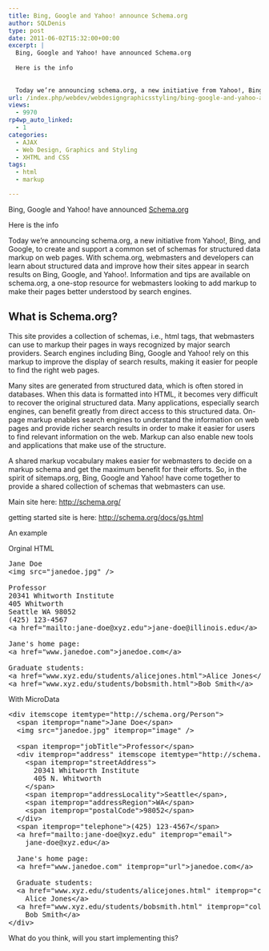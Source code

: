 ```yaml
---
title: Bing, Google and Yahoo! announce Schema.org
author: SQLDenis
type: post
date: 2011-06-02T15:32:00+00:00
excerpt: |
  Bing, Google and Yahoo! have announced Schema.org
  
  Here is the info
  
  
  Today we’re announcing schema.org, a new initiative from Yahoo!, Bing, and Google, to create and support a common set of schemas for structured data markup on web pages. With sch&hellip;
url: /index.php/webdev/webdesigngraphicsstyling/bing-google-and-yahoo-announce/
views:
  - 9970
rp4wp_auto_linked:
  - 1
categories:
  - AJAX
  - Web Design, Graphics and Styling
  - XHTML and CSS
tags:
  - html
  - markup

---
```

Bing, Google and Yahoo! have announced [Schema.org][1]

Here is the info

Today we’re announcing schema.org, a new initiative from Yahoo!, Bing, and Google, to create and support a common set of schemas for structured data markup on web pages. With schema.org, webmasters and developers can learn about structured data and improve how their sites appear in search results on Bing, Google, and Yahoo!. Information and tips are available on schema.org, a one-stop resource for webmasters looking to add markup to make their pages better understood by search engines.

## What is Schema.org?

This site provides a collection of schemas, i.e., html tags, that webmasters can use to markup their pages in ways recognized by major search providers. Search engines including Bing, Google and Yahoo! rely on this markup to improve the display of search results, making it easier for people to find the right web pages.
  
Many sites are generated from structured data, which is often stored in databases. When this data is formatted into HTML, it becomes very difficult to recover the original structured data. Many applications, especially search engines, can benefit greatly from direct access to this structured data. On-page markup enables search engines to understand the information on web pages and provide richer search results in order to make it easier for users to find relevant information on the web. Markup can also enable new tools and applications that make use of the structure.
  
A shared markup vocabulary makes easier for webmasters to decide on a markup schema and get the maximum benefit for their efforts. So, in the spirit of sitemaps.org, Bing, Google and Yahoo! have come together to provide a shared collection of schemas that webmasters can use.

Main site here: http://schema.org/

getting started site is here: http://schema.org/docs/gs.html

An example

Orginal HTML

<pre>Jane Doe
&lt;img src="janedoe.jpg" /&gt;

Professor
20341 Whitworth Institute
405 Whitworth
Seattle WA 98052
(425) 123-4567
&lt;a href="mailto:jane-doe@xyz.edu"&gt;jane-doe@illinois.edu&lt;/a&gt;

Jane's home page:
&lt;a href="www.janedoe.com"&gt;janedoe.com&lt;/a&gt;

Graduate students:
&lt;a href="www.xyz.edu/students/alicejones.html"&gt;Alice Jones&lt;/a&gt;
&lt;a href="www.xyz.edu/students/bobsmith.html"&gt;Bob Smith&lt;/a&gt;</pre>

With MicroData

<pre>&lt;div itemscope itemtype="http://schema.org/Person"&gt;
  &lt;span itemprop="name"&gt;Jane Doe&lt;/span&gt;
  &lt;img src="janedoe.jpg" itemprop="image" /&gt;

  &lt;span itemprop="jobTitle"&gt;Professor&lt;/span&gt;
  &lt;div itemprop="address" itemscope itemtype="http://schema.org/PostalAddress"&gt;
    &lt;span itemprop="streetAddress"&gt;
      20341 Whitworth Institute
      405 N. Whitworth
    &lt;/span&gt;
    &lt;span itemprop="addressLocality"&gt;Seattle&lt;/span&gt;,
    &lt;span itemprop="addressRegion"&gt;WA&lt;/span&gt;
    &lt;span itemprop="postalCode"&gt;98052&lt;/span&gt;
  &lt;/div&gt;
  &lt;span itemprop="telephone"&gt;(425) 123-4567&lt;/span&gt;
  &lt;a href="mailto:jane-doe@xyz.edu" itemprop="email"&gt;
    jane-doe@xyz.edu&lt;/a&gt;

  Jane's home page:
  &lt;a href="www.janedoe.com" itemprop="url"&gt;janedoe.com&lt;/a&gt;

  Graduate students:
  &lt;a href="www.xyz.edu/students/alicejones.html" itemprop="colleagues"&gt;
    Alice Jones&lt;/a&gt;
  &lt;a href="www.xyz.edu/students/bobsmith.html" itemprop="colleagues"&gt;
    Bob Smith&lt;/a&gt;
&lt;/div&gt;</pre>

What do you think, will you start implementing this?

 [1]: http://schema.org/